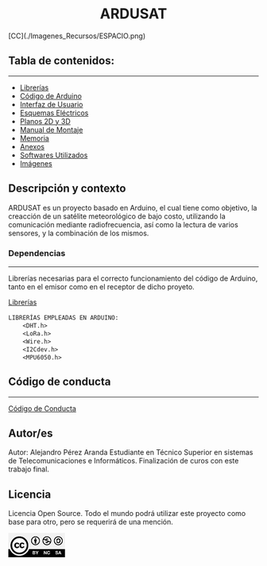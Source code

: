 <h1 align="center"> ARDUSAT</h1>
[CC](./Imagenes_Recursos/ESPACIO.png)

## Tabla de contenidos:
---

- [Librerías](#Librerías)
- [Código de Arduino](#Código-de-Arduino)
- [Interfaz de Usuario](#Código-GUI)
- [Esquemas Eléctricos](#Esquemas-Eléctricos)
- [Planos 2D y 3D](#Planos)
- [Manual de Montaje](#Manual-de-Montaje)
- [Memoria](#Memoria)
- [Anexos](#Anexos)
- [Softwares Utilizados](#Programas)
- [Imágenes](#Imágenes)


## Descripción y contexto
ARDUSAT es un proyecto basado en Arduino, el cual tiene como objetivo, la creacción de un satélite meteorológico de bajo costo, utilizando la comunicación mediante radiofrecuencia, así como la lectura de varios sensores, y la combinación de los mismos.


### Dependencias
---
Librerías necesarias para el correcto funcionamiento del código de Arduino, tanto en el emisor como en el receptor de dicho proyeto.

[Librerías](#Librerías)

    LIBRERÍAS EMPLEADAS EN ARDUINO:
        <DHT.h>
        <LoRa.h>
        <Wire.h>
        <I2Cdev.h>
        <MPU6050.h>



## Código de conducta 
---
[Código de Conducta](#CODE-OF-CONDUCT.md)

## Autor/es
Autor: Alejandro Pérez Aranda
Estudiante en Técnico Superior en sistemas de Telecomunicaciones e Informáticos.
Finalización de curos con este trabajo final.


## Licencia 
Licencia Open Source.
Todo el mundo podrá utilizar este proyecto como base para otro, pero se requerirá de una mención.

![CC](./Imagenes_Recursos/CC-BY-NC-SA-4.0.jpg)
